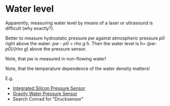 # Water level

Apparently, measuring water level by means of a laser or ultrasound is difficult (why exactly?).

Better to measure hydrostatic pressure *pw* against atmospheric pressure *p0* right above the water: *pw - p0 = rho g h*. Then the water level is *h= (pw-p0)/(rho g)* above the pressure sensor.

Note, that *pw* is measured in non-flowing water!

Note, that the temperature dependence of the water density matters!

E.g.
- [Integrated Silicon Pressure Sensor](https://www.nxp.com/docs/en/data-sheet/MPX5050.pdf)
- [Gravity Water Pressure Sensor](https://wiki.dfrobot.com/Gravity__Water_Pressure_Sensor_SKU__SEN0257)
- Search Conrad for "Drucksensor"
